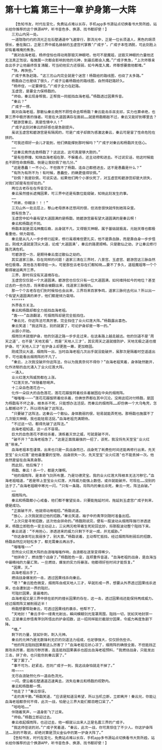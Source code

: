 # 第十七篇 第三十一章 护身第一大阵
        【告知书友，时代在变化，免费站点难以长存，手机app多书源站点切换看书大势所趋，站长给你推荐的这个换源APP，听书音色多、换源、找书都好使！】
       三刃山内另一处。
       一道隐隐约约的流光正在石壁通道中飞速穿行，那流光中，正是一位长须道人，黑色的胡须很长，垂在胸口，正是三界中威名赫赫的玉虚宫代掌教‘广成子’。广成子本性洒脱，可此刻脸上却有着难掩的焦急。
       “面对血海老祖，杨师侄怕也得动用那毁灭神眼吧，他可不是魔祖，这毁灭神眼的力量他还无法真正驾驭，每施展一次都会影响到他的元神，到最后都会入魔。”广成子焦急，“上次师尊亲自出手才让他最终恢复清醒，可当初他实力还很弱，如今再度入魔，师尊想要救他都难。”
       “快，再快些。”
       广成子焦急赶路，“这三刃山内完全就是个迷宫！杨戬给的路线图，也绕了太多路。”
       杨戬自己也是绕了很久，广成子沿着杨戬给的路线图，自然得赶路好久。
       “杨师侄，一定要撑住。”广成子全力在赶路。
       玉虚宫，是要全力保杨戬的。
       “师伯，秦云现身帮我，正帮我一同抵挡血海老祖。”杨戬透过因果传音。
       “秦云？”
       广成子一愣。
       面对血海老祖，那散仙秦云竟然不顾性命去帮杨戬？秦云能击杀巫支祁，实力也算卓绝，也算三界中极厉害的强者。可是在大道圆满存在面前……就是杨戬都敌不过，秦云又能好到哪里去？
       “碧游宫秦云，真是性情中人！”
       广成子此刻对秦云的好感也是急剧提升。
       虽说玉虚宫和碧游宫是有隔阂的，可是广成子却颇为感激这秦云，秦云可是冒了性命危险在拼的。
       “可我还得好一会儿才能到，他们俩能撑到那时候吗？”广成子对秦云和杨戬并无信心。
       ……
       “这秦云竟然去救杨戬了？这这这，这可真是够大胆的。”
       “是有些莽撞，知晓血海老祖在那，不躲着点，还主动掺和进去。不过说实话，他这时候能去不顾性命救杨戬，倒是让我钦佩了他几分。”
       “这是愚蠢！一不小心，不但救不了杨戬，连自己都搭进去，这不是愚蠢是什么？”
       “有所为有所不为！有时候，愚蠢些，的确更值得钦佩。”
       “钦佩？我是钦佩，可说实话，如果他们两个小家伙死了，对玉虚宫和碧游宫却是大损失，对我们却是有些好处的。”
       两位古老存在在传音交谈。
       秦云虽然擅长遮掩因果，可三界中还是有数位能窥破，知晓此刻发生的事。
       ……
       “师弟，你糊涂！！！”
       三刃山外一处云层上，黎山老母原本还悠闲的很，但消息很快就传到她耳朵里。
       她有些急了。
       玉虚宫中如今最有望大道圆满的是杨戬，她碧游宫最有望大道圆满的是秦云啊！
       秦云和杨戬还不同。
       杨戬本就是混沌神魔后裔，出身就不凡，又得毁灭神眼，属于基础就极高，元始天尊也都极看重他，倾力栽培。
       秦云是从凡人一步步修行起来，修行虽艰难但更扎实，他不是靠血脉，而是靠自身一步步悟出，刚成大道就是顶尖大道，论成‘大道圆满’，秦云的路更顺畅。只是散仙之劫，才让秦云修行路充满危机。
       可碧游宫一方，是期待秦云度过散仙之劫的。
       其实道家三脉，存在同样的问题！道家三清在三界时，八景宫、玉虚宫、碧游宫这三脉自然地位极尊。其他各方都得低一头。可是那些古老存在们都知晓……要不了多久，道祖魔祖等一个个都得被迫离开三界。
       三界，那时将没有天道境存在。
       玉虚宫仅仅就一个大道圆满，碧游宫也仅仅只有一位大道圆满，如何维持如今的地位？甚至过去的一些仇怨，将来都会被翻出来，找道家三脉报仇。
       那一个个古老存在们到时候怕也会出来，三界将来百家争鸣，道家三脉何去何从？所以出一个有望大道圆满的弟子，他们都是倾力栽培。
       ******
       外界各方关注。
       秦云和杨戬却都全力抵挡血海老祖。
       “轰~~~”血浪翻滚，可烟雨阵却是完全抵挡住。
       “秦云兄，你这阵法可真厉害，完全挡住了业火红莲大阵。”杨戬露出喜色。
       秦云笑道：“我这阵法，别的就罢了，可论护身却是一等一的。”
       从弱小开始。
       烟雨剑术就擅护身，他的剑道之路一步步走过来，在这条路上越走越远。他的剑道不是‘周天之道’，也不是‘天地无极’，而是‘天地人三才’，其实周天之道就擅防护，天地无极之道也擅护身。可‘天地人三才’在护身上却更胜一筹，更加稳固。
       刚成顶尖大道，烟雨阵一出，当时血海老祖几次出手就没能破开，虽那次是隔着时空遥遥出手，可也能看出烟雨阵的不凡了。
       “秦云，上次我没破开你这阵法，你以为我真奈何不得你？”血海老祖笑着，身体陡然散开，化作浓郁的血光涌入了业火红莲大阵。
       一涌入。
       业火红莲大阵威势都在上涨。
       “红莲灭世。”伴随着怒喝声。
       十二朵血色莲花合一。
       化作一朵巨大的血色莲花，莲花花瓣旋转着绞杀着被困在中央的烟雨阵。
       “嗤嗤嗤~~~~”莲花花瓣旋转着绞杀着，仿佛世界都在其中沉沦。没用这招对付杨戬，是因为杨戬有不坏之身，根本杀不死，只能想办法活捉。而秦云的烟雨阵……却仿佛一个大乌龟壳，怎么都撼动不了。所以得先破了这阵法。
       “只要破了这阵法，这秦云一个散仙，身体脆弱的很，轻易就能弄死他。那杨戬也施展不了几次毁灭神眼，我也能轻易活捉。”血海老祖充满期待。
       “不过这一切，都得先破了这阵法。”
       血海老祖知道，这一点不容易。
       巨大的血色莲花不断绞杀着，演练着灭世之威，可就是破不开。
       “破不开？”血海老祖急了，“这是正面我最强的一招了，该死，我没将先天至宝‘业火红莲’带来。”
       血海老祖本性谨慎，出来也只是一具战身而已，战身死了耗费些时间还能再修行出来。先天至宝‘业火红莲’是他最重要的宝物，战身损失一次，先天至宝‘业火红莲’也不能丢掉一次。他自然是留在血海真身那。
       而此刻，他后悔了！
       杨戬、秦云！杀一个，都是大赚啊。
       “他的烟雨阵，是本命飞剑所布置，乃是功德灵宝。我的业火红莲大阵根本无法污秽它。”血海老祖暗道，“若是带上至宝业火红莲，大阵威力能强上数倍，或许就能破开。可现在……没别的法子了。”血海老祖眼中寒光一闪，“只有一条路，将阵内的秦云杀死，秦云一死，阵法自破。”
       ……
       烟雨阵内。
       秦云和杨戬都小心戒备，他们都不奢望反击，只要能拖延时间，拖延到玉虚宫广成子到来，便是成功。
       “正面破不开，他就得动用暗招。”杨戬说道。
       “放心，上次我就尝过他的招数。”秦云笑道，袖子中的青萍剑随时准备出招。
       “上次只是寻常招数，这次他会拼命的。”杨戬刚说完，便有一股波动从烟雨阵强行渗透进来，杨戬立即脸色一变主动迎上，三尖两刃枪带着生死轮回玄妙，将那股波动整个阻挡下来。
       秦云说道：“不用担心，渗透进来的威力只剩下不足一成，并无威胁。”
       “你这身体可比我弱多了，别大意。”杨戬说着，主动帮忙抵挡，经过烟雨阵削弱后的招数，杨戬自然应对轻松多了，都无需秦云再出手。
       “嗤嗤嗤~~~”
       忽然业火红莲大阵的血浪嗤嗤嗤作响，血浪都在逐渐变得稀少。
       “他拼命了，燃烧整个战身了。”杨戬脸色一变，连郑重传音道，“血海老祖的战身，是血海当中最精纯的力量汇聚。一旦燃烧，爆发的实力将暴涨。他都得好些时间才能恢复。”
       “因果，灭。”
       血海老祖出手了。
       燃烧战身爆发的一击，透过因果线杀向秦云。
       “嗯？”秦云脸色微变，烟雨阵自成天地人三才，早就形成一界，想要从外界透过因果线杀进来，也会遭到这一界的阻拦。
       可阻拦因果，是最难的。
       血海老祖又是三界中排在前列的擅长因果的存在，这一击，透过因果线还能保持两成威力。经过烟雨阵又被削弱近半！
       杨戬想要帮助秦云，可透过因果线的袭杀，他帮不了。
       “天地封！”秦云手中一缕青光射出，瞬间模糊剑光笼罩周围，阻挡一切，犹如天地封禁一切，正是秦云参悟青萍剑所悟出的护身招数，这一招同样能拦截部分因果，令威力再度急剧下降。
       “噗。”
       剩下的力量，犹如针刺，刺入元神。
       秦云的元神乃是无数锋利无匹的剑道法力组成，也足够强大，仅仅损伤些许。
       “他的阵法阻挡因果都这么厉害了？”血海老祖见状心凉了，烟雨阵的确很全面，不但抵挡正面攻杀厉害，抵挡污秽厉害，连连抵挡因果袭杀也超出血海老祖预料，“我燃烧战身，只能发出三击，拼了命，也只能伤到秦云罢了。”
       “罢了罢了。”
       “事不可为，赶紧走。否则广成子一到，我这战身怕就走不掉了。”
       哗~~~~
       无尽血浪陡然化作一道血色流光。
       一闪，便沿着石壁通道迅速离去，消失在秦云和杨戬的视野内。
       秦云和杨戬都一愣。
       “他走了？”秦云惊讶。
       “走的真干脆。”杨戬笑道，“应该是知道没希望，所以当机立断，立即离开！秦云兄，你能让血海老祖都奈何不得，此次一战，怕是让三界大能们都目瞪口呆了。”
       “哈哈哈……”
       伴随着笑声，一道身影飞了过来。
       “师伯。”杨戬立即迎过去。
       秦云收起烟雨阵，也迎过去，他一眼就认出来人正是名震三界的广成子。
       “我这师侄说的对。”广成子笑着道，“秦云，此次一战，你可真惊住了不少人。你这护身阵法……别的不敢说，却绝对算是顶尖金仙中的第一护身大阵了。”
       【告知书友，时代在变化，免费站点难以长存，手机app多书源站点切换看书大势所趋，站长给你推荐的这个换源APP，听书音色多、换源、找书都好使！】